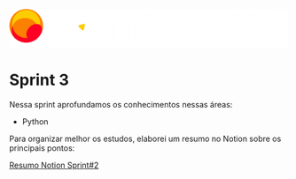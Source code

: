 ![Compass.Uol](../sprint-1/images/CompassUOL_Negativo_logo2.png)

# Sprint 3

Nessa sprint aprofundamos os conhecimentos nessas áreas:

* Python

Para organizar melhor os estudos, elaborei um resumo no Notion sobre os principais pontos:

[Resumo Notion Sprint#2](https://spice-millennium-6c2.notion.site/Est-gio-Compass-UOL-3-d9469bbdfc4b45cc9c3f7454211c4eec)
